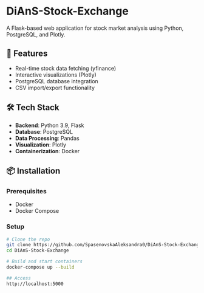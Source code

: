 # DiAnS-Stock-Exchange

A Flask-based web application for stock market analysis using Python, PostgreSQL, and Plotly.

## 🚀 Features
- Real-time stock data fetching (yfinance)
- Interactive visualizations (Plotly)
- PostgreSQL database integration
- CSV import/export functionality

## 🛠 Tech Stack
- **Backend**: Python 3.9, Flask
- **Database**: PostgreSQL
- **Data Processing**: Pandas
- **Visualization**: Plotly
- **Containerization**: Docker

## 📦 Installation

### Prerequisites
- Docker
- Docker Compose

### Setup
```bash
# Clone the repo
git clone https://github.com/SpasenovskaAleksandra0/DiAnS-Stock-Exchange.git
cd DiAnS-Stock-Exchange

# Build and start containers
docker-compose up --build

## Access
http://localhost:5000
```